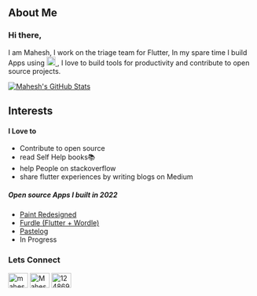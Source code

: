 ## About Me

### Hi there,

I am Mahesh, I work on the triage team for Flutter, In my spare time I build Apps using  <a href="https://flutter.dev" target="_blank"> <img src="https://www.vectorlogo.zone/logos/flutterio/flutterio-icon.svg" alt="flutter" width="18" height="18"/> </a>,</a> I love to build tools for productivity and contribute to open source projects.


<a href="https://github.com/maheshmnj/">
  <img align="center" src="https://github-readme-stats.vercel.app/api?username=maheshmnj&show_icons=true&line_height=27&count_private=true&title_color=ffffff&text_color=c9cacc&icon_color=2bbc8a&bg_color=1d1f21" alt="Mahesh's GitHub Stats" />
</a> 

## Interests

#### I Love to
<!-- - explore different technologies👨‍💻 -->
- Contribute to open source
- read Self Help books📚
- help People on stackoverflow
- share flutter experiences by writing blogs on Medium

##### Open source Apps I built in 2022

- [Paint Redesigned](https://github.com/maheshmnj/Paint-Redesigned)
- [Furdle (Flutter + Wordle)](https://github.com/maheshmnj/furdle)
- [Pastelog](https://github.com/maheshmnj/Pastelog)
- In Progress



### Lets Connect

<a href="https://twitter.com/maheshmnj" target="blank"><img align="center" src="https://raw.githubusercontent.com/rahuldkjain/github-profile-readme-generator/master/src/images/icons/Social/twitter.svg" alt="maheshmnj" height="30" width="40" /></a>
<a href="https://www.linkedin.com/in/maheshjamdade/" target="blank"><img align="center" src="https://raw.githubusercontent.com/rahuldkjain/github-profile-readme-generator/master/src/images/icons/Social/linked-in-alt.svg" alt="Mahesh Jamdade" height="30" width="40" /></a>
<a href="https://stackoverflow.com/users/8253662/mahesh-jamdade" target="blank"><img align="center" src="https://raw.githubusercontent.com/rahuldkjain/github-profile-readme-generator/master/src/images/icons/Social/stack-overflow.svg" alt="12486985/asif-syeed" height="30" width="40" /></a>

<!-- [![Twitter Follow](https://img.shields.io/twitter/follow/maheshmnj?color=1DA1F2&label=Followers&logo=twitter&style=for-the-badge)](https://twitter.com/maheshmnj) -->
<!-- [![GitHub followers](https://img.shields.io/github/followers/maheshmnj?logo=GitHub&color=brown&style=for-the-badge)](https://github.com/maheshmnj)
 -->
<!-- ### Stackoverflow stats  -->

<!-- [![Mahesh's StackOverflow Profile](https://github-readme-stackoverflow.vercel.app/?userID=8253662&layout=compact)](https://stackoverflow.com/users/8253662/mahesh-jamdade)

[1.2]: http://i.imgur.com/wWzX9uB.png (twitter icon without padding)
[2.2]: http://i.imgur.com/9I6NRUm.png (github icon without padding) -->
 
<!--
**maheshmnj/maheshmnj** is a ✨ _special_ ✨ repository because its `README.md` (this file) appears on your GitHub profile.

Here are some ideas to get you started:

- 🔭 I’m currently working on ...
- 🌱 I’m currently learning ReactJs
- 👯 I’m looking to collaborate on ...
- 🤔 I’m looking for help with ...
- 💬 Ask me about ...
- 📫 How to reach me: ...
- 😄 Pronouns: ...
- ⚡ Fun fact: ...
-->
